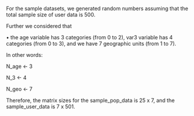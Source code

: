 For the sample datasets, we generated random numbers assuming that the total sample size of user data is 500.

Further we considered that 

•	the age variable has 3 categories (from 0 to 2), var3 variable has 4 categories  (from 0 to 3), and we have 7 geographic units (from 1 to 7).

In other words: 

N_age <- 3

N_3 <- 4

N_geo <- 7

Therefore, the matrix sizes for the sample_pop_data is 25 x 7, and the sample_user_data is 7 x 501.
